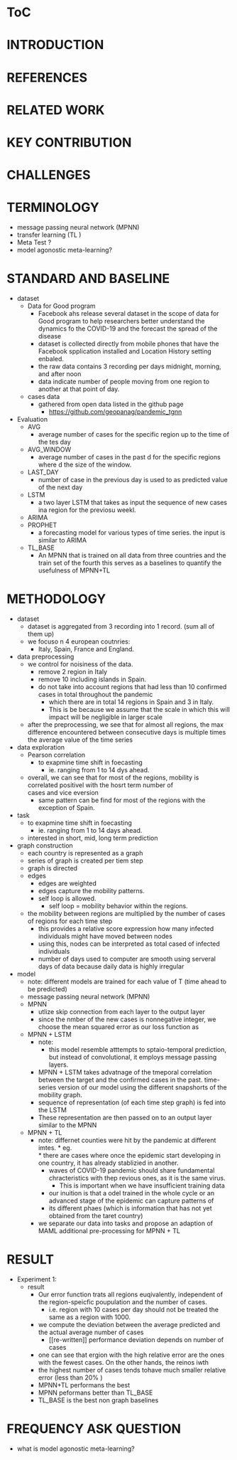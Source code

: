 
# ToC
# INTRODUCTION
# REFERENCES
# RELATED WORK
# KEY CONTRIBUTION
# CHALLENGES
# TERMINOLOGY
* message passing neural network (MPNN)
* transfer learning (TL )
* Meta Test ?
* model agonostic meta-learning?
# STANDARD AND BASELINE
* dataset
    * Data for Good program
        * Facebook ahs release several dataset in the scope of data for Good 
         program to help researchers better understand the dynamics fo the 
          COVID-19 and the forecast the spread of the disease
        * dataset is collected directly from mobile phones that have the Facebook 
         spplication installed and Location History setting enbaled.
        * the raw data contains 3 recording per days
            midnight, morning, and after noon 
        * data indicate number of people moving from one region to another at 
         that point of day.
    * cases data
        * gathered from open data listed in the github page
            * https://github.com/geopanag/pandemic_tgnn
* Evaluation
    * AVG
        * average number of cases for the specific region up to the time of the tes day
    * AVG_WINDOW  
        * average number of cases in the past d for the specific regions where d the size of the window.
    * LAST_DAY
        * number of case in the previous day is used to as predicted value of the next day
    * LSTM
        * a two layer LSTM that takes as input the sequence of new cases ina  region for the previosu weekl.
    * ARIMA
    * PROPHET
        * a forecasting model for various types of time series. the input is similar to ARIMA
    * TL_BASE
        * An MPNN that is trained on all data from three countries and the train set of the fourth
         this serves as a baselines to quantify the usefulness of MPNN+TL
# METHODOLOGY
* dataset
    * dataset is aggregated from 3 recording into 1 record. (sum all of them up)
    * we focuso n 4 european coutnries:
        * Italy, Spain, France and England.
* data preprocessing
    * we control for noisiness of the data. 
        * remove 2 region in Italy
        * remove 10 including islands in Spain.
        * do not take into account regions that had less than 10 confirmed cases in total throughout the pandemic
            * which there are in total 14 regions in Spain and 3 in Italy.
            * This is be because we assume that the scale in which this will impact will be negligible in larger scale
    * after the preprocessing, we see that for almost all regions,   the max difference encountered between consecutive days 
     is multiple times the average value of the time series
* data exploration
    * Pearson correlation
        * to exapmine time shift in foecasting 
            * ie. ranging from 1 to 14 dys ahead. 
    * overall, we can see that for most of the regions, mobility is correlated positivel with the hosrt term number of  
     cases and vice eversion 
        * same  pattern can be find for most of the regions with the exception of Spain.
* task
    * to exapmine time shift in foecasting 
        * ie. ranging from 1 to 14 days ahead. 
    * interested in short, mid, long term prediction
* graph construction
    * each country is represented as a graph
    * series of graph is created per tiem step 
    * graph is directed
    * edges 
        * edges are weighted  
        * edges capture the mobility patterns.
        * self loop is allowed. 
            * self loop = mobility behavior within the regions.
    * the mobility between regions are multiplied by the number of cases of regions for each time step
        * this provides a relative score expression how many infected individuals might have moved between nodes
        * using this, nodes can be interpreted as total cased of infected individuals
        * number of days used to computer are smooth using serveral days of data because daily data is highly irregular 
* model 
    * note: different models are trained for each value of T (time ahead to be predicted)
    * message passing neural network (MPNN)
    * MPNN
        * utlize skip connection from each layer to the output layer
        * since the nmber of the new cases is nonnegative integer, we choose the mean squared error as our loss function as
    * MPNN + LSTM
        * note: 
            * this model resemble atttempts to sptaio-temporal prediction, but instead of convolutional, it employs message passing layers.
        * MPNN + LSTM takes advatnage of the tmeporal correlation between the target and the confirmed cases in the past.
         time-series version of our model using the different snapshorts of the mobility graph.
        * sequence of representation (of each time step graph) is fed into the LSTM
        * These representation are then passed on to an output layer similar to the MPNN
    * MPNN + TL
        * note:
            differnet counties were hit by the pandemic at different imtes. 
                * eg.  
                    * there are cases where once the epidemic start developing in one country, it has already stablizied in another.
            * waves of COVID-19 pandemic should share fundamental chracteristics with thep revious ones, as it is the same virus. 
                * This is important when we have insufficient training data
            * our inuition is that a odel trained in the whole cycle or an advanced stage of the epidemic can capture patterns of 
             * its different phaes (which is information that has not yet obtained from the taret country)
        * we separate our data into tasks and propose an adaption of MAML
        additional pre-processing for MPNN + TL
# RESULT
* Experiment 1: 
    * result
        * Our error function trats all regions euqivalently, independent of the region-speicfic poupulation and the number of cases. 
            * i.e. region with 10 cases per day should not be treated the same as a region with 1000.
        * we compute the deviation between the average predicted and the actual average number of cases
            * [[re-written]] performance deviation depends on number of cases
        * one can see that ergion with the high relative error are the ones with the fewest cases. On the other hands, the reinos iwth 
         * the highest number of cases tends tohave much smaller relative error (less than  20% )
        * MPNN+TL performans the best 
        * MPNN peformans better than TL_BASE
        * TL_BASE is the best non graph baselines
# FREQUENCY ASK QUESTION 
* what is model agonostic meta-learning?


